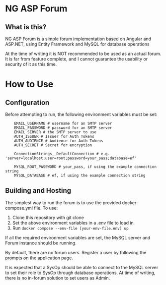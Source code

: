 # NG ASP Forum

## What is this?
NG ASP Forum is a simple forum implementation based on Angular and ASP.NET, using Entity Framework and MySQL for database operations

At the time of writing it is NOT recommended to be used as an actual forum. It is far from feature complete, and I cannot guarantee the usability or security of it as this time.

# How to Use

## Configuration
Before attempting to run, the following environment variables must be set:
```
    EMAIL_USERNAME # username for an SMTP server
    EMAIL_PASSWORD # password for an SMTP server
    EMAIL_SERVER # the SMTP server to use
    AUTH_ISSUER # Issuer for Auth Tokens
    AUTH_AUDIENCE # Audience for Auth Tokens
    AUTH_SECRET # Secret for encryption

    ConnectionStrings__DefaultConnection # e.g. 'server=localhost;user=root;password=your_pass;database=ef'

    MYSQL_ROOT_PASSWORD # your_pass, if using the example connection string
    MYSQL_DATABASE # ef, if using the example connection string

```

## Building and Hosting
The simplest way to run the forum is to use the provided docker-compose.yml file. To use:

1. Clone this repository with git clone
2. Set the above environment variables in a .env file to load in
3. Run `docker compose --env-file [your-env-file.env] up`

If all the required environment variables are set, the MySQL server and Forum instance should be running.

By default, there are no forum users. Register a user by following the prompts on the application page.

It is expected that a SysOp should be able to connect to the MySQL server to set their role to SysOp through database operations.
At time of writing, there is no in-forum solution to set users as Admin.